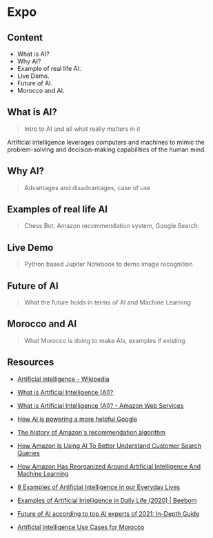 # Expo

## Content

- What is AI?
- Why AI?
- Example of real life AI.
- Live Demo.
- Future of AI.
- Morocco and AI.

## What is AI?

> Intro to AI and all what really matters in it

Artificial intelligence leverages computers and machines to mimic the problem-solving and decision-making capabilities of the human mind.

## Why AI?

> Advantages and disadvantages, case of use

## Examples of real life AI

> Chess Bot, Amazon recommendation system, Google Search

## Live Demo

> Python based Jupiter Notebook to demo image recognition

## Future of AI

> What the future holds in terms of AI and Machine Learning

## Morocco and AI

> What Morocco is doing to make AIs, examples if existing

## Resources

- [Artificial intelligence - Wikipedia](https://en.wikipedia.org/wiki/Artificial_intelligence)
- [What is Artificial Intelligence (AI)?](https://www.ibm.com/cloud/learn/what-is-artificial-intelligence)
- [What is Artificial Intelligence (AI)? - Amazon Web Services](https://aws.amazon.com/machine-learning/what-is-ai/)

- [How AI is powering a more helpful Google](https://blog.google/products/search/search-on/)
- [The history of Amazon's recommendation algorithm](https://www.amazon.science/the-history-of-amazons-recommendation-algorithm)
- [How Amazon Is Using AI To Better Understand Customer Search Queries](https://analyticsindiamag.com/how-amazon-is-using-ai-to-better-understand-customer-search-queries/)
- [How Amazon Has Reorganized Around Artificial Intelligence And Machine Learning](https://www.forbes.com/sites/blakemorgan/2018/07/16/how-amazon-has-re-organized-around-artificial-intelligence-and-machine-learning/?sh=19ec60237361)

- [8 Examples of Artificial Intelligence in our Everyday Lives](https://edgy.app/examples-of-artificial-intelligence)
- [Examples of Artificial Intelligence in Daily Life (2020) | Beebom](https://beebom.com/examples-of-artificial-intelligence/)

- [Future of AI according to top AI experts of 2021: In-Depth Guide](https://research.aimultiple.com/future-of-ai/)

- [Artificial Intelligence Use Cases for Morocco](https://www.linkedin.com/pulse/artificial-intelligence-use-cases-morocco-abdelhak-mahmoudi)

